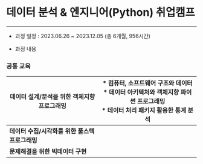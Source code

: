 # 데이터 분석 & 엔지니어(Python) 취업캠프

---

- 과정 일정 : 2023.06.26 ~ 2023.12.05 (총 6개월, 956시간)

- 과정 내용



### 공통 교육

| 데이터 설계/분석을 위한 객체지향 프로그래밍     | * 컴퓨터, 소프트웨어 구조와 데이터<br/>* 데이터 아키텍처와 객체지향 파이썬 프로그래밍<br/>* 데이터 처리 패키지 활용한 통계 분석 |
| ---------------------------- | ------------------------------------------------------------------------------ |
| **데이터 수집/시각화를 위한 풀스텍 프로그래밍** |                                                                                |
| **문제해결을 위한 빅데이터 구현**         |                                                                                |

